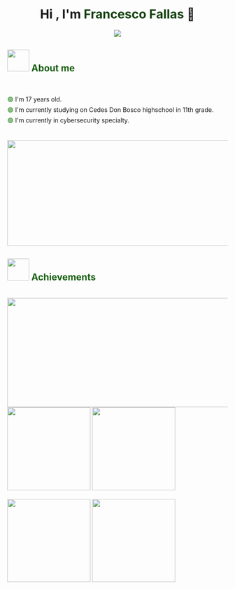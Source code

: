 <h1 align="center"
  <b>Hi , I'm <span style="color: #0f3f0a;">Francesco Fallas</span> 👋</b> 
</h1>


<p align="center">
  <a href="https://git.io/typing-svg"><img src="https://readme-typing-svg.herokuapp.com?font=Time+New+Roman&color=165F0F&size=25&center=true&vCenter=true&width=600&height=100&lines=Passionate+about+cybersecurity;Currently+learning%3A+Python;Currently+learning%3A+Kali+Linux+distribution;Aspiring+to+be+a+Penetration+Tester"></a> 
</p>




<h2 align="left"><picture><img src = "https://media3.giphy.com/media/v1.Y2lkPTc5MGI3NjExdjFrbmJpcXVtNzMwbWswc3gyNjl1dGNzMzdmYWk3NXQyYzZlZGo0NiZlcD12MV9pbnRlcm5hbF9naWZfYnlfaWQmY3Q9cw/8f3nS1Gajtv70qNicE/giphy.gif" width = 50px></picture>
<span style="color: #165f0f;">About me</span></h2>

<br>



<span style="color: #1e7f14;">🟢</span> I'm 17 years old. <br>
<span style="color: #1e7f14;">🟢</span> I'm currently studying on Cedes Don Bosco highschool in 11th grade. <br>
<span style="color: #1e7f14;">🟢</span> I'm currently in cybersecurity specialty. <br>
<br>

<img allign="center" height="242" width="1050" src="https://github.com/user-attachments/assets/7e4e56b6-a5d6-4bab-a480-76723ac32b88">

<h2 align="left"><picture><img src = "https://media2.giphy.com/media/v1.Y2lkPTc5MGI3NjExejk3bmc5aTB5ZzEzZjgxMjdid3d3Z3dxZXpkNWZvaGNkc2VsY3I4MSZlcD12MV9pbnRlcm5hbF9naWZfYnlfaWQmY3Q9cw/J5B00esp0BoiCrqdCe/giphy.gif" width = 50px></picture>
<span style="color: #165f0f;">Achievements</span></h2>

<br>




 <img align="right" height="250" width="600" src="https://media3.giphy.com/media/v1.Y2lkPTc5MGI3NjExcmQ0aWU0dXhkdW1pcmVrMTQ3eGVxMHF0M21kMTFremlkeHRmbXVtcyZlcD12MV9pbnRlcm5hbF9naWZfYnlfaWQmY3Q9cw/Ai5SLIOTjQG0doYaJD/giphy.gif">
</a>
    <img src="https://github.com/user-attachments/assets/047490f3-90f9-42fc-b93e-4160f55e9692" width = 190px>
    <img src="https://github.com/user-attachments/assets/1b2ece18-f78d-42d8-acdb-f0c0bbb021a8" width = 190px>  <br> <br>
    <img src="https://github.com/user-attachments/assets/2b5e7124-def9-4af2-a906-51ba00c726c5" width = 190px> 
    <img src="https://github.com/user-attachments/assets/0c4b0783-f884-4820-83aa-387ff39d8621" width = 190px> 
     
</div>




  

